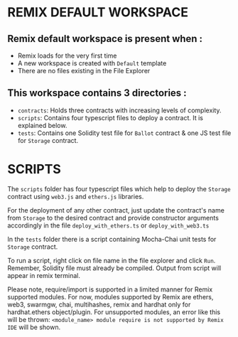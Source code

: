 # REMIX DEFAULT WORKSPACE

## Remix default workspace is present when :
- Remix loads for the very first time 
- A new workspace is created with `Default` template
- There are no files existing in the File Explorer

## This workspace contains 3 directories :
- `contracts`: Holds three contracts with increasing levels of complexity.
- `scripts`: Contains four typescript files to deploy a contract. It is explained below.
- `tests`: Contains one Solidity test file for `Ballot` contract & one JS test file for `Storage` contract.

# SCRIPTS

The `scripts` folder has four typescript files which help to deploy the `Storage` contract using `web3.js` and `ethers.js` libraries.

For the deployment of any other contract, just update the contract's name from `Storage` to the desired contract and provide constructor arguments accordingly 
in the file `deploy_with_ethers.ts` or  `deploy_with_web3.ts`

In the `tests` folder there is a script containing Mocha-Chai unit tests for `Storage` contract.

To run a script, right click on file name in the file explorer and click `Run`. Remember, Solidity file must already be compiled.
Output from script will appear in remix terminal.

Please note, require/import is supported in a limited manner for Remix supported modules.
For now, modules supported by Remix are ethers, web3, swarmgw, chai, multihashes, remix and hardhat only for hardhat.ethers object/plugin.
For unsupported modules, an error like this will be thrown: `<module_name> module require is not supported by Remix IDE` will be shown.
